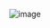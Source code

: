 ![image](https://user-images.githubusercontent.com/79454375/204370289-1e45eb0a-bb89-4927-a88a-ab1ea1503b9f.png)

